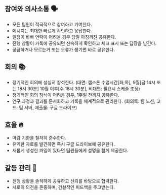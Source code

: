 ## **참여와 의사소통 🗣️**  
- 모든 팀원이 적극적으로 참여하고 기여한다.  
- 메시지는 최대한 빠르게 확인하고 응답한다.  
- 일정이 바빠 연락이 어려울 경우 당일 아침까진 공유한다.  
- 진행 상황이 카톡에 공유되면 신속하게 확인하고 체크 표시 또는 답장을 남긴다.  
- 궁금하거나 모르는거 또는 오류가 생기면 바로 공유한다.

## **회의 📚**  
- 정기적인 회의에 성실히 참석한다. (대면: 캡스톤 수업시간[화,목], 9월[금 14시 또는 18시 30분] 10월 이후[수 18시 30분], 비대면: 필요시 스케줄 조정)  
- 정기적인 회의 참석이 어려운 경우, 1주일 전까지 공유한다. 
- 연구 과정과 결과를 문서화하고 기록을 체계적으로 관리한다. (회의록: 팀 노션, 코드: 팀 서버, 제출물: 구글 드라이브)  

## **효율 🔥**  
- 마감 기한을 철저히 준수한다.  
- 유익한 자료를 발견하면 즉시 구글 드라이브에 공유한다.  
- 새롭게 생성한 파일이 있다면 팀원들에게 설명을 함께 제공한다.  

## **갈등 관리 💚**  
- 진행 상황을 솔직하게 공유하고 신뢰를 바탕으로 협력한다.  
- 서로의 의견을 존중하며, 건설적인 피드백을 주고받는다.  
